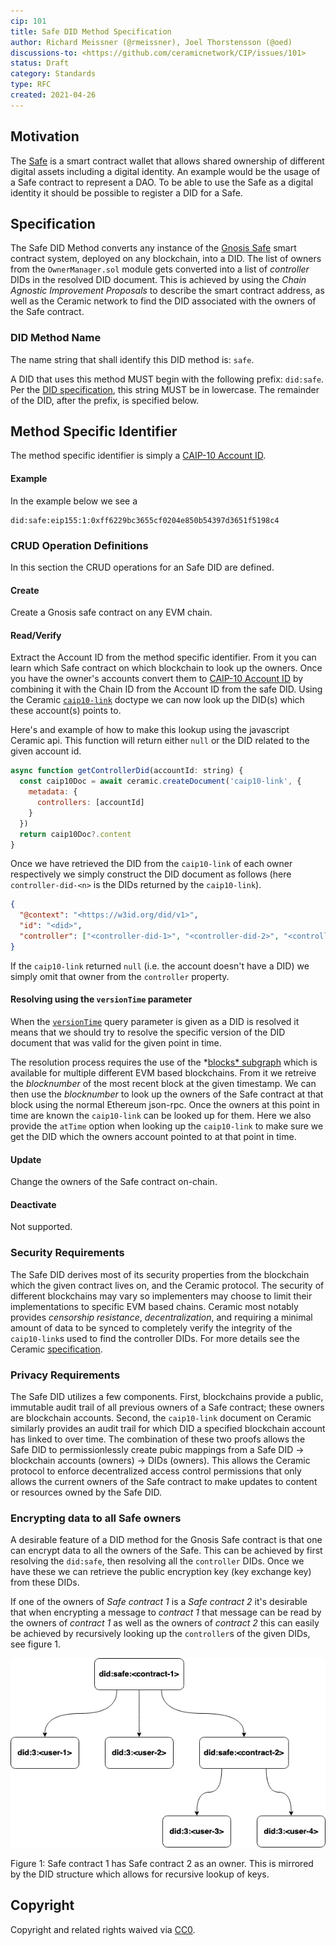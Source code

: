 ```yaml
---
cip: 101
title: Safe DID Method Specification
author: Richard Meissner (@rmeissner), Joel Thorstensson (@oed)
discussions-to: <https://github.com/ceramicnetwork/CIP/issues/101>
status: Draft
category: Standards
type: RFC
created: 2021-04-26
---
```


## Motivation
The [Safe](https://gnosis-safe.io/) is a smart contract wallet that allows shared ownership of different digital assets including a digital identity. An example would be the usage of a Safe contract to represent a DAO. To be able to use the Safe as a digital identity it should be possible to register a DID for a Safe.

## Specification
The Safe DID Method converts any instance of the [Gnosis Safe](https://gnosis-safe.io/) smart contract system, deployed on any blockchain, into a DID. The list of owners from the `OwnerManager.sol` module gets converted into a list of *controller* DIDs in the resolved DID document. This is achieved by using the *Chain Agnostic Improvement Proposals* to describe the smart contract address, as well as the Ceramic network to find the DID associated with the owners of the Safe contract.

### DID Method Name

The name string that shall identify this DID method is: `safe`.

A DID that uses this method MUST begin with the following prefix: `did:safe`. Per the [DID specification](https://w3c.github.io/did-core/), this string MUST be in lowercase. The remainder of the DID, after the prefix, is specified below.

## Method Specific Identifier

The method specific identifier is simply a [CAIP-10 Account ID](https://github.com/ChainAgnostic/CAIPs/blob/master/CAIPs/caip-10.md).

#### Example

In the example below we see a

```
did:safe:eip155:1:0xff6229bc3655cf0204e850b54397d3651f5198c4
```

### CRUD Operation Definitions

In this section the CRUD operations for an Safe DID are defined.

#### Create

Create a Gnosis safe contract on any EVM chain.

#### Read/Verify

Extract the Account ID from the method specific identifier. From it you can learn which Safe contract on which blockchain to look up the owners. Once you have the owner's accounts convert them to [CAIP-10 Account ID](https://github.com/ChainAgnostic/CAIPs/blob/master/CAIPs/caip-10.md) by combining it with the Chain ID from the Account ID from the safe DID. Using the Ceramic [`caip10-link`](https://github.com/ceramicnetwork/CIP/blob/main/CIPs/CIP-7/CIP-7.md) doctype we can now look up the DID(s) which these account(s) points to.

Here's and example of how to make this lookup using the javascript Ceramic api. This function will return either `null` or the DID related to the given account id.

```jsx
async function getControllerDid(accountId: string) {
  const caip10Doc = await ceramic.createDocument('caip10-link', {
    metadata: {
      controllers: [accountId]
    }
  })
  return caip10Doc?.content
}
```

Once we have retrieved the DID from the `caip10-link` of each owner respectively we simply construct the DID document as follows (here `controller-did-<n>` is the DIDs returned by the `caip10-link`).

```json
{
  "@context": "<https://w3id.org/did/v1>",
  "id": "<did>",
  "controller": ["<controller-did-1>", "<controller-did-2>", "<controller-did-3>"]
}
```

If the `caip10-link` returned `null` (i.e. the account doesn't have a DID) we simply omit that owner from the `controller` property.

#### Resolving using the `versionTime` parameter

When the [`versionTime`](https://www.w3.org/TR/did-spec-registries/#versionTime-param) query parameter is given as a DID is resolved it means that we should try to resolve the specific version of the DID document that was valid for the given point in time.

The resolution process requires the use of the *[blocks* subgraph](https://thegraph.com/explorer/subgraph/yyong1010/ethereumblocks) which is available for multiple different EVM based blockchains. From it we retreive the *blocknumber* of the most recent block at the given timestamp. We can then use the *blocknumber* to look up the owners of the Safe contract at that block using the normal Ethereum json-rpc. Once the owners at this point in time are known the `caip10-link` can be looked up for them. Here we also provide the `atTime` option when looking up the `caip10-link` to make sure we get the DID which the owners account pointed to at that point in time.

#### Update

Change the owners of the Safe contract on-chain.

#### Deactivate

Not supported.

### Security Requirements

The Safe DID derives most of its security properties from the blockchain which the given contract lives on, and the Ceramic protocol. The security of different blockchains may vary so implementers may choose to limit their implementations to specific EVM based chains. Ceramic most notably provides *censorship resistance*, *decentralization*, and requiring a minimal amount of data to be synced to completely verify the integrity of the `caip10-link`s used to find the controller DIDs. For more details see the Ceramic [specification](https://github.com/ceramicnetwork/ceramic/blob/master/SPECIFICATION.md).

### Privacy Requirements

The Safe DID utilizes a few components. First, blockchains provide a public, immutable audit trail of all previous owners of a Safe contract; these owners are blockchain accounts. Second, the `caip10-link` document on Ceramic similarly provides an audit trail for which DID a specified blockchain account has linked to over time. The combination of these two proofs allows the Safe DID to permissionlessly create pubic mappings from a Safe DID -> blockchain accounts (owners) -> DIDs (owners). This allows the Ceramic protocol to enforce decentralized access control permissions that only allows the current owners of the Safe contract to make updates to content or resources owned by the Safe DID.

### Encrypting data to all Safe owners

A desirable feature of a DID method for the Gnosis Safe contract is that one can encrypt data to all the owners of the Safe. This can be achieved by first resolving the `did:safe`, then resolving all the `controller` DIDs. Once we have these we can retrieve the public encryption key (key exchange key) from these DIDs. 

If one of the owners of *Safe contract 1* is a *Safe contract 2* it's desirable that when encrypting a message to *contract 1* that message can be read by the owners of *contract 1* as well as the owners of *contract 2* this can easily be achieved by recursively looking up the `controller`s of the given DIDs, see figure 1.

![image](./safe-did.png)

Figure 1: Safe contract 1 has Safe contract 2 as an owner. This is mirrored by the DID structure which allows for recursive lookup of keys.

## Copyright
Copyright and related rights waived via [CC0](https://creativecommons.org/publicdomain/zero/1.0/).

